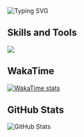 ![Typing SVG](https://readme-typing-svg.demolab.com?font=Fira+Code&pause=100&color=4D4D4D&vCenter=true&random=false&width=500&lines=Hi+Guys!;Im+Qoqnus+master)

## Skills and Tools
![](https://skillicons.dev/icons?i=python,django,flutter,dart,discord,linux,pycharm,vscode,postman,java,idea,maven,gradle,androidstudio,spring,ubuntu,git,github,materialui,vim,postgres,debian,redhat,sqlite,redis,netlify,md,devto,docker,pr,ae,photoshop,ai,visualstudio,unity,pornhub&perline=10)

## WakaTime
[![WakaTime stats](https://github-readme-stats.vercel.app/api/wakatime?username=qoqnus_master)](https://wakatime.com/@Qoqnus_master)

## GitHub Stats
![GitHub Stats](https://github-readme-stats.vercel.app/api?username=Mahisokhary&&show_icons=true&title_color=000&icon_color=000&text_color=000&bg_color=fff)
